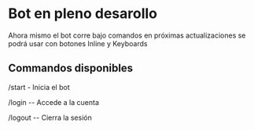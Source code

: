 # Bot en pleno desarollo
 
 Ahora mismo el bot corre bajo comandos en próximas actualizaciones se podrá usar con botones Inline y Keyboards

 ## Commandos disponibles

/start - Inicia el bot 

/login -- Accede a la cuenta
 
/logout -- Cierra la sesión 